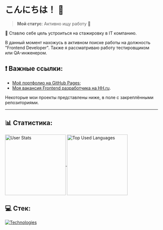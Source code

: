 # こんにちは！ 👋

> __Мой статус__: Активно ищу работу 👀

📝 Ставлю себе цель устроиться на стажировку в IT компанию.

В данный момент нахожусь в активном поиске работы на должность "Frontend Developer". Также я рассматриваю работу тестировщиком или QA-инженером.

## ❗ Важные ссылки:
- [Моё портфолио на GitHub Pages](https://nico-kun123.github.io/Portfolio/);
- [Моя вакансия Frontend разработчика на HH.ru](https://krasnoyarsk.hh.ru/resume/62dedceaff0c831a7f0039ed1f3379466d4f53).

Некоторые мои проекты представлены ниже, в поле с закреплёнными репозиториями.

<!--
## 📙 Стек:

![JavaScript](https://img.shields.io/badge/JavaScript-ES6-yellow?logo=javascript)
![CSS](https://img.shields.io/badge/CSS-3-blue)
![HTML](https://img.shields.io/badge/HTML-5-orange)
![Vue.js](https://img.shields.io/badge/Vue.js-Vue%202,%20Vue%203-brightgreen)
![SASS](https://img.shields.io/badge/SASS-SCSS-pink?logo=sass)
![Vite.js](https://img.shields.io/badge/Vite.js-black?logo=vite)
-->

---

## 📊 Статистика:

<a href="https://github.com/anuraghazra/github-readme-stats">
  <img alt="User Stats" height=200 align="center" src="https://github-readme-stats.vercel.app/api?username=Nico-kun123&show_icons=true&locale=ru&langs_count=8)" />
</a>
<a href="https://github.com/anuraghazra/convoychat">
  <img alt="Top Used Languages" height=200 align="center" src="https://github-readme-stats.vercel.app/api/top-langs?username=Nico-kun123&layout=compact&langs_count=8&card_width=320" />
</a>

## 💻 Стек:

<a href="https://skillicons.dev">
  <img alt="Technologies" src="https://skillicons.dev/icons?i=html,css,js,ts,git,scss,vue,vite" />
</a>

<!--
📚 Frameworks, Platforms and Libraries:

![HTML5](https://img.shields.io/badge/html5-%23E34F26.svg?style=for-the-badge&logo=html5&logoColor=white)
![CSS3](https://img.shields.io/badge/css3-%231572B6.svg?style=for-the-badge&logo=css3&logoColor=white)
![JavaScript](https://img.shields.io/badge/javascript-%23323330.svg?style=for-the-badge&logo=javascript&logoColor=%23F7DF1E)
![Git](https://img.shields.io/badge/git-%23F05033.svg?style=for-the-badge&logo=git&logoColor=white)
![TypeScript](https://img.shields.io/badge/typescript-%23007ACC.svg?style=for-the-badge&logo=typescript&logoColor=white)
![Vue.js](https://img.shields.io/badge/vuejs-%2335495e.svg?style=for-the-badge&logo=vuedotjs&logoColor=%234FC08D)
![Nuxtjs](https://img.shields.io/badge/Nuxt-002E3B?style=for-the-badge&logo=nuxtdotjs&logoColor=#00DC82)
![Vite](https://img.shields.io/badge/vite-%23646CFF.svg?style=for-the-badge&logo=vite&logoColor=white)
![Jest](https://img.shields.io/badge/-jest-%23C21325?style=for-the-badge&logo=jest&logoColor=white)
![Visual Studio Code](https://img.shields.io/badge/Visual%20Studio%20Code-0078d7.svg?style=for-the-badge&logo=visual-studio-code&logoColor=white)
-->

<!--
**Nico-kun123/Nico-kun123** is a ✨ _special_ ✨ repository because its `README.md` (this file) appears on your GitHub profile.

Here are some ideas to get you started:

- 🔭 I’m currently working on ...
- 🌱 I’m currently learning ...
- 👯 I’m looking to collaborate on ...
- 🤔 I’m looking for help with ...
- 💬 Ask me about ...
- 📫 How to reach me: ...
- 😄 Pronouns: ...
- ⚡ Fun fact: ...
-->
